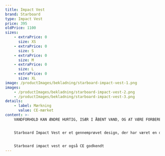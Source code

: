 ```yaml
---
title: Impact Vest
brand: Starboard
type: Impact Vest
price: 395
oldPrice: 1100
sizes:
    - extraPrice: 0
      size: XS
    - extraPrice: 0
      size: S
    - extraPrice: 0
      size: M
    - extraPrice: 0
      size: L
    - extraPrice: 0
      size: XL
image: /productImages/bekladning/starboard-impact-vest-1.png
images:
    - /productImages/bekladning/starboard-impact-vest-2.png
    - /productImages/bekladning/starboard-impact-vest-3.png
details:
    - label: Mærkning
      value: CE-mærket
content: >-
    VANDFORHOLD KAN ÆNDRE HURTIG, ISÆR I ÅBENT VAND, OG AT VÆRE FORBEREDT KAN REDDE DIT LIV.


    Starboard Impact Vest er et gennemprøvet design, der har været en del af Starboard Collection i mange år. Denne enkle, komfortable vest tilbyder støtte, du har brug for på vandet, er slank og skåret lavt rundt om armene for ikke at forstyrre dit padleslag. Slagvesten giver ekstra beskyttelse til din rygsøjle, ribben og organer i et fald, og den ekstra opdrift og varme er fantastisk til begyndere, der måske bruger lidt mere tid i vandet, og hjælper dig med at holde dig flydende.


    Starboard impact vest er også CE godkendt
---
```

